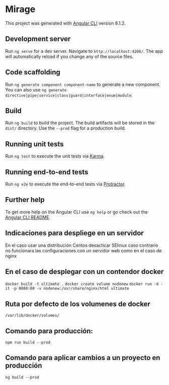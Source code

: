 # Mirage

This project was generated with [Angular CLI](https://github.com/angular/angular-cli) version 8.1.2.

## Development server

Run `ng serve` for a dev server. Navigate to `http://localhost:4200/`. The app will automatically reload if you change any of the source files.

## Code scaffolding

Run `ng generate component component-name` to generate a new component. You can also use `ng generate directive|pipe|service|class|guard|interface|enum|module`.

## Build

Run `ng build` to build the project. The build artifacts will be stored in the `dist/` directory. Use the `--prod` flag for a production build.

## Running unit tests

Run `ng test` to execute the unit tests via [Karma](https://karma-runner.github.io).

## Running end-to-end tests

Run `ng e2e` to execute the end-to-end tests via [Protractor](http://www.protractortest.org/).

## Further help

To get more help on the Angular CLI use `ng help` or go check out the [Angular CLI README](https://github.com/angular/angular-cli/blob/master/README.md).

## Indicaciones para despliege en un servidor 

En el caso usar una distribución Centos desacticar SElinux caso contrario no funcionara las configuraciones
con un servidor web como en el caso de nginx 

## En el caso de desplegar con un contendor docker 


`docker build -t ultimate .`
`docker create volume nodenew`
`docker run -d -it -p 8080:80 -v nodenew:/usr/share/nginx/html ultimate`

## Ruta por defecto de los volumenes de docker 

`/var/lib/docker/volumes/`

## Comando para producción:

`npm run build --prod`

## Comando para aplicar cambios a un proyecto en producción

`ng build --prod`
